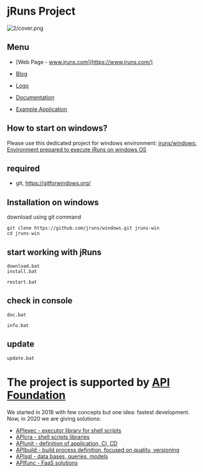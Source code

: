 [comment]: <> (+ [polish version - PL]&#40;https://www.jruns.com/README_PL.html&#41;)

# jRuns Project

![2/cover.png](https://logo.jruns.com/2/cover.png)


## Menu

+ [Web Page - www.jruns.com](https://www.jruns.com/)

+ [Blog](https://blog.jruns.com/)

+ [Logo](https://logo.jruns.com/)

+ [Documentation](https://docs.jruns.com/)

+ [Example Application](https://app.jruns.com/)


## How to start on windows?
Please use this dedicated project for windows environment:
[jruns/windows: Environment prepared to execute jRuns on windows OS](https://github.com/jruns/windows)

## required

+ git, https://gitforwindows.org/


## Installation on windows

download using git command

    git clone https://github.com/jruns/windows.git jruns-win
    cd jruns-win

## start working with jRuns

    download.bat
    install.bat
    
    restart.bat


## check in console

    doc.bat

    info.bat

## update

    update.bat



# The project is supported by [API Foundation](https://www.apifoundation.com)
We started in 2018 with few concepts but one idea: fastest development.
Now, in 2020 we are giving solutions:

+ [APIexec - executor library for shell scripts](https://www.apiexec.com)
+ [APIcra - shell scripts libraries](https://www.apicra.com)
+ [APIunit - definition of application, CI, CD](https://www.apiunit.com)
+ [APIbuild - build process definition, focused on quality, versioning](https://www.apibuild.com)
+ [APIsql - data bases, queries, models](https://www.apisql.com)
+ [APIfunc - FaaS solutions](https://www.apifunc.com)
